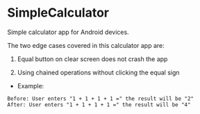 # SimpleCalculator

Simple calculator app for Android devices.

The two edge cases covered in this calculator app are:

1. Equal button on clear screen does not crash the app

2. Using chained operations without clicking the equal sign
  -   Example:
  
    Before: User enters "1 + 1 + 1 + 1 =" the result will be "2"
    After: User enters "1 + 1 + 1 + 1 =" the result will be "4"
